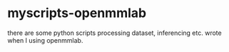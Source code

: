 # myscripts-openmmlab
there are some python scripts processing dataset, inferencing etc. wrote when I using openmmlab.
